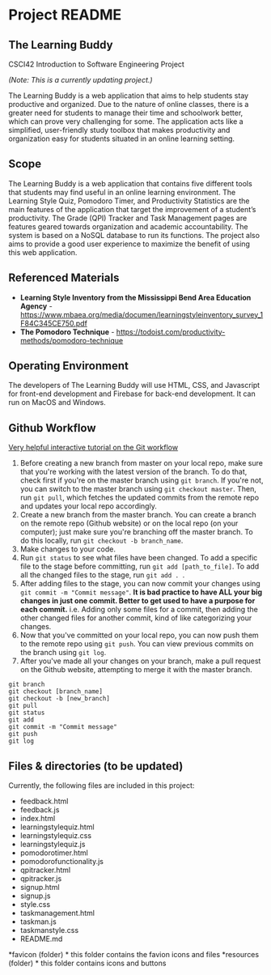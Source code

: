 # Project README

## The Learning Buddy
CSCI42 Introduction to Software Engineering Project

*(Note: This is a currently updating project.)*

The Learning Buddy is a web application that aims to help students stay productive and organized. Due to the nature of online classes, there is a greater need for students to manage their time and schoolwork better, which can prove very challenging for some. The application acts like a simplified, user-friendly study toolbox that makes productivity and organization easy for students situated in an online learning setting. 

## Scope
The Learning Buddy is a web application that contains five different tools that students may find useful in an online learning environment. The Learning Style Quiz, Pomodoro Timer, and Productivity Statistics are the main features of the application that target the improvement of a student’s productivity. The Grade (QPI) Tracker and Task Management pages are features geared towards organization and academic accountability. The system is based on a NoSQL database to run its functions. The project also aims to provide a good user experience to maximize the benefit of using this web application. 

## Referenced Materials

*  **Learning Style Inventory from the Mississippi Bend Area Education Agency** - https://www.mbaea.org/media/documen/learningstyleinventory_survey_1F84C345CE750.pdf
*  **The Pomodoro Technique** - https://todoist.com/productivity-methods/pomodoro-technique

## Operating Environment
The developers of The Learning Buddy will use HTML, CSS, and Javascript for front-end development and Firebase for back-end development. It can run on MacOS and Windows.

## Github Workflow
[Very helpful interactive tutorial on the Git workflow](https://learngitbranching.js.org/)

1. Before creating a new branch from master on your local repo, make sure that you're working with the latest version of the branch. To do that, check first if you're on the master branch using ```git branch```. If you're not, you can switch to the master branch using ```git checkout master```. Then, run ```git pull```, which fetches the updated commits from the remote repo and updates your local repo accordingly.
2. Create a new branch from the master branch. You can create a branch on the remote repo (Github website) or on the local  repo (on your computer); just make sure you're branching off the master branch. To do this locally, run ```git checkout -b branch_name```.
3. Make changes to your code.
4. Run ```git status``` to see what files have been changed. To add a specific file to the stage before committing, run ```git add [path_to_file]```. To add all the changed files to the stage, run ```git add . ```.
5. After adding files to the stage, you can now commit your changes using ```git commit -m "Commit message"```.
**It is bad practice to have ALL your big changes in just one commit. Better to get used to have a purpose for each commit.** i.e. Adding only some files for a commit, then adding the other changed files for another commit, kind of like categorizing your changes.
6. Now that you've committed on your local repo, you can now push them to the remote repo using ```git push```. You can view previous commits on the branch using ```git log```.
7. After you've made all your changes on your branch, make a pull request on the Github website, attempting to merge it with the master branch.
```
git branch
git checkout [branch_name]
git checkout -b [new_branch]
git pull
git status
git add
git commit -m "Commit message"
git push
git log
```

## Files & directories (to be updated)
Currently, the following files are included in this project:

* feedback.html
* feedback.js
* index.html
* learningstylequiz.html
* learningstylequiz.css
* learningstylequiz.js
* pomodorotimer.html
* pomodorofunctionality.js
* qpitracker.html
* qpitracker.js
* signup.html
* signup.js
* style.css
* taskmanagement.html
* taskman.js
* taskmanstyle.css
* README.md
          
*favicon (folder)
    * this folder contains the favion icons and files
*resources (folder)
    * this folder contains icons and buttons

